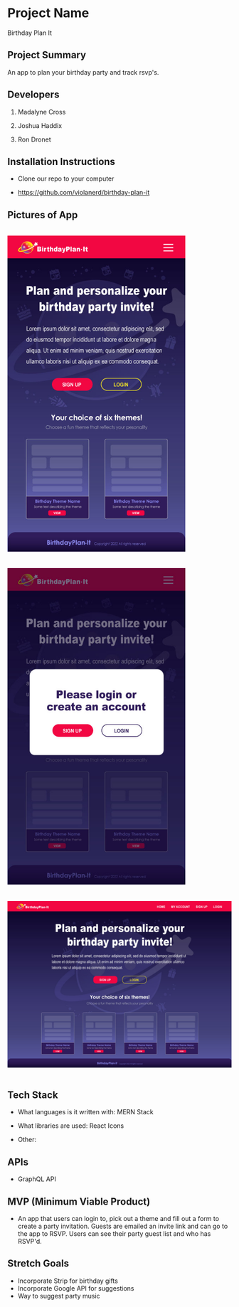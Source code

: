 # Project Name
Birthday Plan It


## Project Summary

An app to plan your birthday party and track rsvp's.

## Developers

1. Madalyne Cross

2. Joshua Haddix

3. Ron Dronet

## Installation Instructions

- Clone our repo to your computer

- https://github.com/violanerd/birthday-plan-it


## Pictures of App

<br>
<div align="left">
    <img src="./client/public/images/landing-page.jpg" width="400px" /> 
</div>
<br>
<br>
<div align="left">
    <img src="./client/public/images/landing-page-modal-popup.jpg" width="400px" /> 
</div>
<br>
<br>
<div align="left">
    <img src="./client/public/images/layout-01-large-screen.jpg" width="800px" /> 
</div>
<br>

## Tech Stack

- What languages is it written with: MERN Stack

- What libraries are used: React Icons

- Other: 


## APIs

- GraphQL API

## MVP (Minimum Viable Product)

- An app that users can login to, pick out a theme and fill out a form to create a party invitation. Guests are emailed an invite link and can go to the app to RSVP. Users can see their party guest list and who has RSVP'd.

## Stretch Goals

- Incorporate Strip for birthday gifts
- Incorporate Google API for suggestions
- Way to suggest party music

